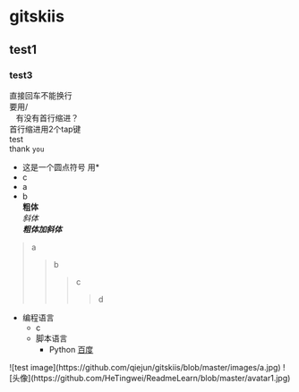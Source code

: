 # gitskiis
## test1
### test3
直接回车不能换行<br>
要用/<br>
    有没有首行缩进？<br>
首行缩进用2个tap键<br>
    test<br>
thank `you`
* 这是一个圆点符号 用*<br>
 * c<br>
  * a<br>
  * b<br>
**粗体**<br>
*斜体*<br>
***粗体加斜体***<br>

>a
>>b
>>>c
>>>>d
* 编程语言
    * c
    * 脚本语言  
        * Python<dr>
[百度](http://baidu.com)<dr>
<dr>
![test image](https://github.com/qiejun/gitskiis/blob/master/images/a.jpg)<dr>
![头像](https://github.com/HeTingwei/ReadmeLearn/blob/master/avatar1.jpg)
